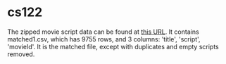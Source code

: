 # cs122

The zipped movie script data can be found at [this URL](https://drive.google.com/open?id=0B-Zg2Odn-W_wR0RCbkZQN2IzR2s). It contains matched1.csv, which has 9755 rows, and 3 columns: 'title', 'script', 'movieId'. It is the matched file, except with duplicates and empty scripts removed.